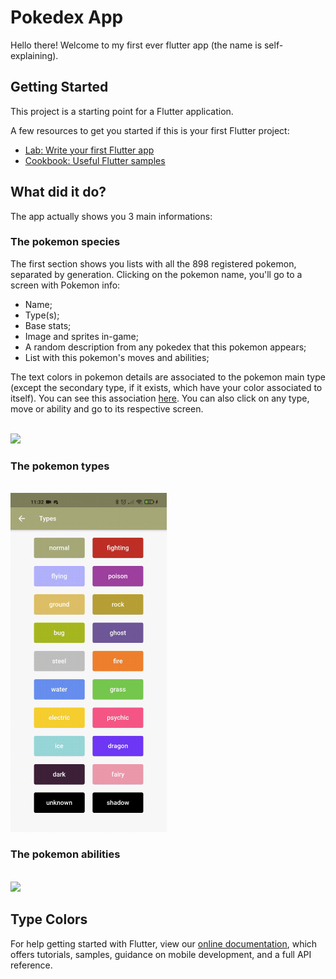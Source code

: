 # Pokedex App

Hello there! Welcome to my first ever flutter app (the name is self-explaining). 

## Getting Started

This project is a starting point for a Flutter application.

A few resources to get you started if this is your first Flutter project:

- [Lab: Write your first Flutter app](https://flutter.dev/docs/get-started/codelab)
- [Cookbook: Useful Flutter samples](https://flutter.dev/docs/cookbook)

## What did it do?

The app actually shows you 3 main informations:

  ### The pokemon species
  
  The first section shows you lists with all the 898 registered pokemon, separated by generation. Clicking on the pokemon name, you'll go to a screen with Pokemon info:
    
  - Name;
  - Type(s);
  - Base stats;
  - Image and sprites in-game;
  - A random description from any pokedex that this pokemon appears;
  - List with this pokemon's moves and abilities;
  
  The text colors in pokemon details are associated to the pokemon main type (except the secondary type, if it exists, which have your color associated to itself). You can see this association [here](#type-colors).
  You can also click on any type, move or ability and go to its respective screen.
 
  <br />
  <img src="readme_gifs/Pokemon.gif" width="250" />
  
  ### The pokemon types
  
  <br />
  <img src="/readme_gifs/Types.gif" width="250" />
  
  ### The pokemon abilities

  <br />
  <img src="/readme_gifs/Abilities.gif" width="250" />

## Type Colors
  
For help getting started with Flutter, view our
[online documentation](https://flutter.dev/docs), which offers tutorials,
samples, guidance on mobile development, and a full API reference.

